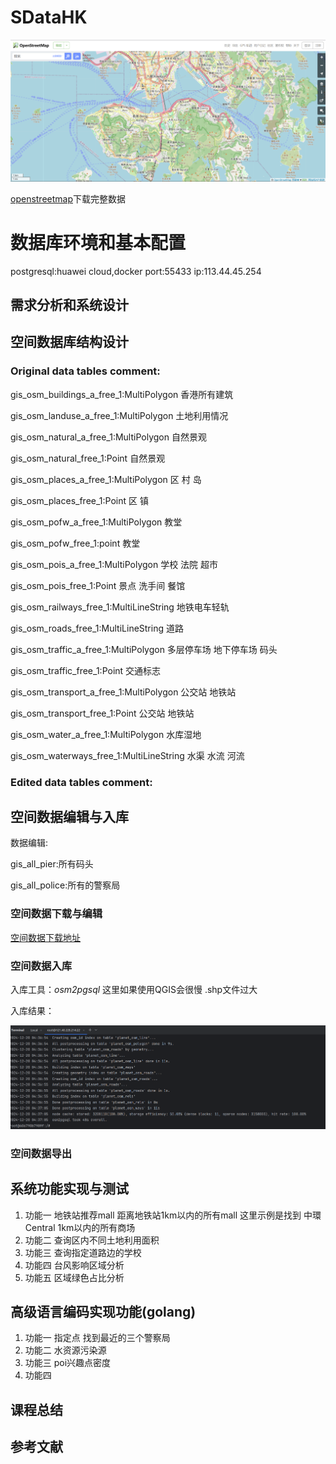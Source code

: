# SDataHK

![source.png](images/source.png)

[openstreetmap](https://www.openstreetmap.org)下载完整数据

# 数据库环境和基本配置

postgresql:huawei cloud,docker port:55433 ip:113.44.45.254

## 需求分析和系统设计

## 空间数据库结构设计

### Original data tables comment:

gis_osm_buildings_a_free_1:MultiPolygon 香港所有建筑

gis_osm_landuse_a_free_1:MultiPolygon 土地利用情况

gis_osm_natural_a_free_1:MultiPolygon 自然景观

gis_osm_natural_free_1:Point 自然景观

gis_osm_places_a_free_1:MultiPolygon 区 村 岛

gis_osm_places_free_1:Point 区 镇

gis_osm_pofw_a_free_1:MultiPolygon 教堂

gis_osm_pofw_free_1:point 教堂

gis_osm_pois_a_free_1:MultiPolygon 学校 法院 超市

gis_osm_pois_free_1:Point 景点 洗手间 餐馆

gis_osm_railways_free_1:MultiLineString 地铁电车轻轨

gis_osm_roads_free_1:MultiLineString 道路

gis_osm_traffic_a_free_1:MultiPolygon 多层停车场 地下停车场 码头

gis_osm_traffic_free_1:Point 交通标志

gis_osm_transport_a_free_1:MultiPolygon 公交站 地铁站

gis_osm_transport_free_1:Point 公交站 地铁站

gis_osm_water_a_free_1:MultiPolygon 水库湿地

gis_osm_waterways_free_1:MultiLineString 水渠 水流 河流

### Edited data tables comment:

## 空间数据编辑与入库

数据编辑:

gis_all_pier:所有码头

gis_all_police:所有的警察局

### 空间数据下载与编辑

[空间数据下载地址](https://download.geofabrik.de/asia/china/hong-kong.html)

### 空间数据入库

入库工具：*osm2pgsql* 这里如果使用QGIS会很慢 .shp文件过大

入库结果：

![importData.png](images/importData.png)

### 空间数据导出

## 系统功能实现与测试

1. 功能一 地铁站推荐mall 距离地铁站1km以内的所有mall
   这里示例是找到 中環 Central 1km以内的所有商场
2. 功能二 查询区内不同土地利用面积
3. 功能三 查询指定道路边的学校
4. 功能四 台风影响区域分析
5. 功能五 区域绿色占比分析

## 高级语言编码实现功能(golang)

1. 功能一 指定点 找到最近的三个警察局
2. 功能二 水资源污染源
3. 功能三 poi兴趣点密度
4. 功能四

## 课程总结

## 参考文献
